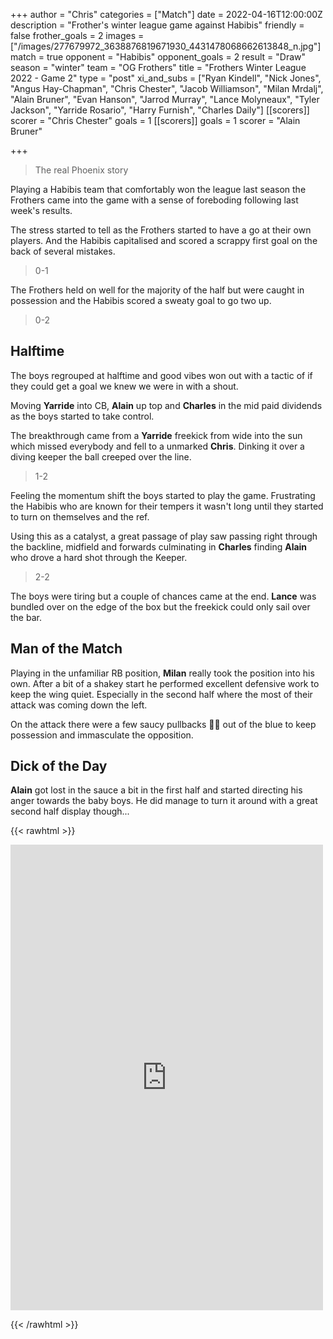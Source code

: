 +++
author = "Chris"
categories = ["Match"]
date = 2022-04-16T12:00:00Z
description = "Frother's winter league game against Habibis"
friendly = false
frother_goals = 2
images = ["/images/277679972_3638876819671930_4431478068662613848_n.jpg"]
match = true
opponent = "Habibis"
opponent_goals = 2
result = "Draw"
season = "winter"
team = "OG Frothers"
title = "Frothers Winter League 2022 - Game 2"
type = "post"
xi_and_subs = ["Ryan Kindell", "Nick Jones", "Angus Hay-Chapman", "Chris Chester", "Jacob Williamson", "Milan Mrdalj", "Alain Bruner", "Evan Hanson", "Jarrod Murray", "Lance Molyneaux", "Tyler Jackson", "Yarride Rosario", "Harry Furnish", "Charles Daily"]
[[scorers]]
scorer = "Chris Chester"
goals = 1
[[scorers]]
goals = 1
scorer = "Alain Bruner"

+++

> The real Phoenix story

Playing a Habibis team that comfortably won the league last season the Frothers came into the game with a sense of foreboding following last week's results.

The stress started to tell as the Frothers started to have a go at their own players. And the Habibis capitalised and scored a scrappy first goal on the back of several mistakes.

> 0-1

The Frothers held on well for the majority of the half but were caught in possession and the Habibis scored a sweaty goal to go two up.

> 0-2

## Halftime

The boys regrouped at halftime and good vibes won out with a tactic of if they could get a goal we knew we were in with a shout.

Moving **Yarride** into CB, **Alain** up top and **Charles** in the mid paid dividends as the boys started to take control.

The breakthrough came from a **Yarride** freekick from wide into the sun which missed everybody and fell to a unmarked **Chris**. Dinking it over a diving keeper the ball creeped over the line.

> 1-2

Feeling the momentum shift the boys started to play the game. Frustrating the Habibis who are known for their tempers it wasn't long until they started to turn on themselves and the ref.

Using this as a catalyst, a great passage of play saw passing right through the backline, midfield and forwards culminating in **Charles** finding **Alain** who drove a hard shot through the Keeper.

> 2-2

The boys were tiring but a couple of chances came at the end. **Lance** was bundled over on the edge of the box but the freekick could only sail over the bar.

## Man of the Match
Playing in the unfamiliar RB position, **Milan** really took the position into his own. After a bit of a shakey start he performed excellent defensive work to keep the wing quiet. Especially in the second half where the most of their attack was coming down the left.

On the attack there were a few saucy pullbacks 🥵💦 out of the blue to keep possession and immasculate the opposition.

## Dick of the Day
**Alain** got lost in the sauce a bit in the first half and started directing his anger towards the baby boys. He did manage to turn it around with a great second half display though...

{{< rawhtml >}} <div class="row"><iframe src="https://www.facebook.com/plugins/post.php?href=https%3A%2F%2Fwww.facebook.com%2FNZSundayFootball%2Fposts%2F3644400815786197&show_text=true&width=500" width="500" height="745" style="border:none;overflow:hidden" scrolling="no" frameborder="0" allowfullscreen="true" allow="autoplay; clipboard-write; encrypted-media; picture-in-picture; web-share"></iframe></div>

{{< /rawhtml >}}